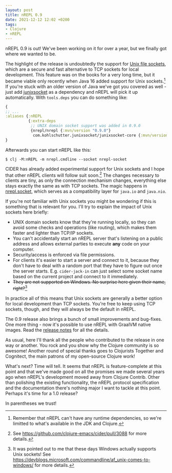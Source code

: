 ```yaml
---
layout: post
title: nREPL 0.9
date: 2021-12-12 12:02 +0200
tags:
- Clojure
- nREPL
---
```


nREPL 0.9 is out! We've been working on it for over a year, but we finally
got where we wanted to be.

The highlight of the release is undoubtedly the support for [Unix file sockets](https://en.wikipedia.org/wiki/Unix_domain_socket),
which are a secure and fast alternative to TCP sockets for local development.
This feature was on the books for a very long time, but it became viable only
recently when Java 16 added support for Unix sockets.[^1] If you're stuck with an
older version of Java we've got you covered as well - just add [junixsocket](https://kohlschutter.github.io/junixsocket/) as a dependency and nREPL will pick it up
automatically. With `tools.deps` you can do something like:

``` clojure
{
;; ...
:aliases {:nREPL
          {:extra-deps
           ;; UNIX domain socket support was added in 0.9.0
           {nrepl/nrepl {:mvn/version "0.9.0"}
            com.kohlschutter.junixsocket/junixsocket-core {:mvn/version "2.3.2"}}}}
}
```

Afterwards you can start nREPL like this:

``` console
$ clj -M:nREPL -m nrepl.cmdline --socket nrepl-socket
```

CIDER has already added experimental support for Unix sockets and I hope that other
nREPL clients will follow suit soon.[^2] The changes necessary to clients are tiny, as only
the connection mechanism changes, everything else stays exactly the same as with TCP sockets. The magic happens in [nrepl.socket](https://github.com/nrepl/nrepl/blob/master/src/clojure/nrepl/socket.clj), which serves as a compatibility layer for `java.io` and `java.nio`.

If you're not familiar with Unix sockets you might be wondering if this is something that is relevant for you. I'll try to explain the impact of Unix sockets here briefly:

* UNIX domain sockets know that they're running locally, so they
can avoid some checks and operations (like routing), which makes them faster and
lighter than TCP/IP sockets.
* You can't accidentally start an nREPL server that's listening on a public address and allows external parties to execute **any** code on your computer.
* Security/access is enforced via file permissions.
* For clients it's easier to start a server and connect to it, because they don't have to deal with a random port that they have to figure out once the server starts. E.g. `cider-jack-in` can just select some socket name based on the current project and connect to it immediately.
* ~~They are not supported on Windows. No surprise here given their name, right?~~[^3]

In practice all of this means that Unix sockets are generally a better option for local development than TCP sockets. You're free to keep using TCP sockets, though, and they will always be the default in nREPL.

The 0.9 release also brings a bunch of small improvements and bug-fixes. One more thing - now it's possible to use nREPL with GraalVM native images. Read the [release notes](https://github.com/nrepl/nrepl/releases/tag/0.9.0) for all the details.

As usual, here I'll thank all the people who contributed to the release in one way or another. You rock and you show why the Clojure community is so awesome! Another round of special thanks goes to Clojurists Together and Cognitect, the main patrons of my open-source Clojure work!

What's next? Time will tell. It seems that nREPL is feature-complete at this point and that we've made good on all the promises we made several years ago when nREPL's
development moved away from Clojure Contrib. Other than polishing the existing functionality, the nREPL protocol specification and the documentation there's nothing major I want to tackle at this point. Perhaps it's time for a 1.0 release?

In parentheses we trust!

[^1]: Remember that nREPL can't have any runtime dependencies, so we're limitted to what's available in the JDK and Clojure.
[^2]: See <https://github.com/clojure-emacs/cider/pull/3088> for more details.
[^3]: It was pointed out to me that these days Windows actually supports Unix sockets! See <https://devblogs.microsoft.com/commandline/af_unix-comes-to-windows/> for more details.
